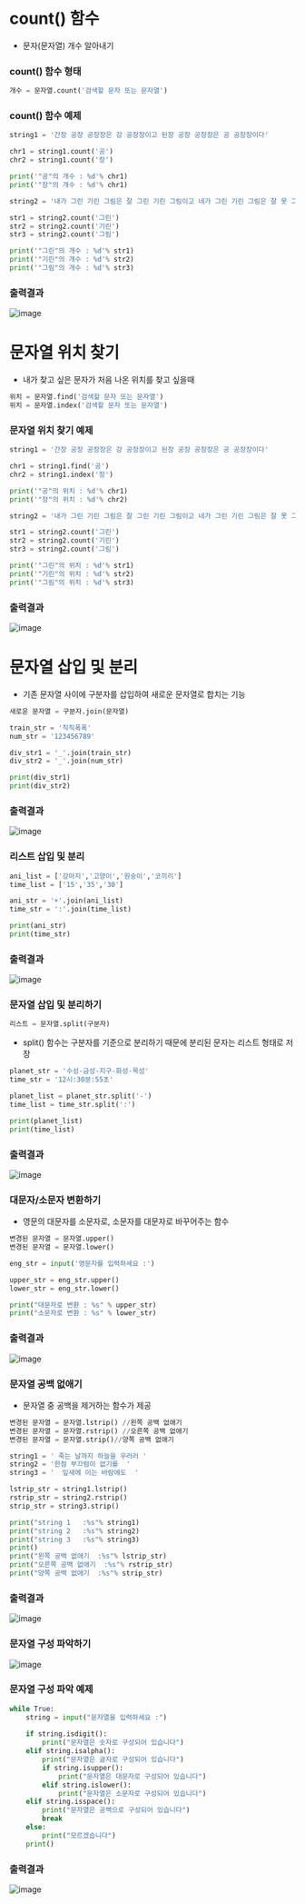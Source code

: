 # count() 함수 
- 문자(문자열) 개수 알아내기

### count() 함수 형태
```py
개수 = 문자열.count('검색할 문자 또는 문자열')
```

### count() 함수 예제
```py
string1 = '간장 공장 공장장은 강 공장장이고 된장 공장 공장장은 공 공장장이다'

chr1 = string1.count('공')
chr2 = string1.count('장')

print('"공"의 개수 : %d'% chr1)
print('"장"의 개수 : %d'% chr1)

string2 = '내가 그린 기린 그림은 잘 그린 기린 그림이고 네가 그린 기린 그림은 잘 못 그린 그림이다'

str1 = string2.count('그린')
str2 = string2.count('기린')
str3 = string2.count('그림')

print('"그린"의 개수 : %d'% str1)
print('"기린"의 개수 : %d'% str2)
print('"그림"의 개수 : %d'% str3)
```

### 출력결과
![image](https://user-images.githubusercontent.com/82345970/163113340-11f6cd50-2907-4ece-868c-a73bd2927037.png)

# 문자열 위치 찾기
- 내가 찾고 싶은 문자가 처음 나온 위치를 찾고 싶을때

```py
위치 = 문자열.find('검색할 문자 또는 문자열')
위치 = 문자열.index('검색할 문자 또는 문자열')
```

### 문자열 위치 찾기 예제
```py
string1 = '간장 공장 공장장은 강 공장장이고 된장 공장 공장장은 공 공장장이다'

chr1 = string1.find('공')
chr2 = string1.index('장')

print('"공"의 위치 : %d'% chr1)
print('"장"의 위치 : %d'% chr2)

string2 = '내가 그린 기린 그림은 잘 그린 기린 그림이고 네가 그린 기린 그림은 잘 못 그린 그림이다'

str1 = string2.count('그린')
str2 = string2.count('기린')
str3 = string2.count('그림')

print('"그린"의 위치 : %d'% str1)
print('"기린"의 위치 : %d'% str2)
print('"그림"의 위치 : %d'% str3)
```

### 출력결과
![image](https://user-images.githubusercontent.com/82345970/163114048-2877ef01-84a7-4014-b4a0-47372ec2932e.png)

# 문자열 삽입 및 분리
- 기존 문자열 사이에 구분자를 삽입하여 새로운 문자열로 합치는 기능
 
```py
새로운 문자열 = 구분자.join(문자열)
```

```py
train_str = '칙칙폭폭'
num_str = '123456789'

div_str1 = '_'.join(train_str)
div_str2 = '_'.join(num_str)

print(div_str1)
print(div_str2)
```
### 출력결과
![image](https://user-images.githubusercontent.com/82345970/163114613-ac64c580-51d6-47e8-b5cc-bf370c68c20b.png)

### 리스트 삽입 및 분리
```py
ani_list = ['강아지','고양이','원숭이','코끼리']
time_list = ['15','35','30']

ani_str = '+'.join(ani_list)
time_str = ':'.join(time_list)

print(ani_str)
print(time_str)
```

### 출력결과
![image](https://user-images.githubusercontent.com/82345970/163115239-e24283ff-9234-4841-94de-d0e89caa1378.png)


### 문자열 삽입 및 분리하기
```py
리스트 = 문자열.split(구분자)
```
- split() 함수는 구분자를 기준으로 분리하기 때문에 분리된 문자는 리스트 형태로 저장

```py
planet_str = '수성-금성-지구-화성-목성'
time_str = '12시:30분:55초'

planet_list = planet_str.split('-')
time_list = time_str.split(':')

print(planet_list)
print(time_list)
```
### 출력결과
![image](https://user-images.githubusercontent.com/82345970/163118497-7302c7c0-b4a3-4274-83cb-eb838c6b193a.png)

### 대문자/소문자 변환하기
- 영문의 대문자를 소문자로, 소문자를 대문자로 바꾸어주는 함수
```py
변경된 문자열 = 문자열.upper()
변경된 문자열 = 문자열.lower()
```
```py
eng_str = input('영문자를 입력하세요 :')

upper_str = eng_str.upper()
lower_str = eng_str.lower()

print("대문자로 변환 : %s" % upper_str)
print("소문자로 변환 : %s" % lower_str)
```

### 출력결과
![image](https://user-images.githubusercontent.com/82345970/163119111-066acc48-bb06-4a7a-9aa1-f4a39d1c0ab0.png)

### 문자열 공백 없애기
- 문자열 중 공백을 제거하는 함수가 제공
```py
변경된 문자열 = 문자열.lstrip() //왼쪽 공백 없애기
변경된 문자열 = 문자열.rstrip() //오른쪽 공백 없애기
변경된 문자열 = 문자열.strip()//양쪽 공백 없애기
```

```py
string1 = ' 죽는 날까지 하늘을 우러러 '
string2 = '한점 부끄럼이 없기를  '
string3 = '  잎새에 이는 바람에도  '

lstrip_str = string1.lstrip()
rstrip_str = string2.rstrip()
strip_str = string3.strip()

print("string 1   :%s"% string1)
print("string 2   :%s"% string2)
print("string 3   :%s"% string3)
print()
print("왼쪽 공백 없애기  :%s"% lstrip_str)
print("오른쪽 공백 없애기  :%s"% rstrip_str)
print("양쪽 공백 없애기  :%s"% strip_str)
```

### 출력결과
![image](https://user-images.githubusercontent.com/82345970/163120130-41beed2a-5299-4650-987a-3ac418dd8157.png)

### 문자열 구성 파악하기
![image](https://user-images.githubusercontent.com/82345970/163120451-d8244822-6b6e-43d3-a5e3-53faf232907a.png)

### 문자열 구성 파악 예제
```py
while True:
    string = input("문자열을 입력하세요 :")
    
    if string.isdigit():
        print("문자열은 숫자로 구성되어 있습니다")
    elif string.isalpha():
        print("문자열은 글자로 구성되어 있습니다")
        if string.isupper():
            print("문자열은 대문자로 구성되어 있습니다")
        elif string.islower():
            print("문자열은 소문자로 구성되어 있습니다")
    elif string.isspace():
        print("문자열은 공백으로 구성되어 있습니다")
        break                
    else:
        print("모르겠습니다")
    print()    
```

### 출력결과
![image](https://user-images.githubusercontent.com/82345970/163121254-ec077075-2d49-4be7-adbe-f637dadc2f93.png)

